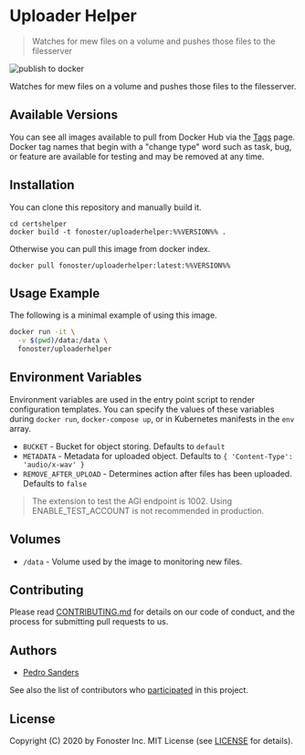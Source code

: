 # Uploader Helper

> Watches for mew files on a volume and pushes those files to the filesserver

![publish to docker](https://github.com/fonoster/uploaderhelper/workflows/publish%20to%20docker%20hub/badge.svg)

Watches for mew files on a volume and pushes those files to the filesserver.

## Available Versions

You can see all images available to pull from Docker Hub via the [Tags](https://hub.docker.com/repository/registry-1.docker.io/fonoster/uploaderhelper/tags?page=1) page. Docker tag names that begin with a "change type" word such as task, bug, or feature are available for testing and may be removed at any time.

## Installation

You can clone this repository and manually build it.

```
cd certshelper
docker build -t fonoster/uploaderhelper:%%VERSION%% .
```

Otherwise you can pull this image from docker index.

```
docker pull fonoster/uploaderhelper:latest:%%VERSION%%
```

## Usage Example

The following is a minimal example of using this image.

```bash
docker run -it \
  -v $(pwd)/data:/data \
  fonoster/uploaderhelper
```

## Environment Variables

Environment variables are used in the entry point script to render configuration templates. You can specify the values of these variables during `docker run`, `docker-compose up`, or in Kubernetes manifests in the `env` array.

- `BUCKET` - Bucket for object storing. Defaults to `default`
- `METADATA` - Metadata for uploaded object. Defaults to `{ 'Content-Type': 'audio/x-wav' }`
- `REMOVE_AFTER_UPLOAD` - Determines action after files has been uploaded. Defaults to `false`

> The extension to test the AGI endpoint is 1002. Using ENABLE_TEST_ACCOUNT is not recommended in production.

## Volumes

- `/data` - Volume used by the image to monitoring new files.

## Contributing

Please read [CONTRIBUTING.md](https://github.com/fonoster/fonos/blob/master/CONTRIBUTING.md) for details on our code of conduct, and the process for submitting pull requests to us.

## Authors

- [Pedro Sanders](https://github.com/psanders)

See also the list of contributors who [participated](https://github.com/fonoster/uploaderhelper/contributors) in this project.

## License

Copyright (C) 2020 by Fonoster Inc. MIT License (see [LICENSE](https://github.com/fonoster/fonos/blob/master/LICENSE) for details).
